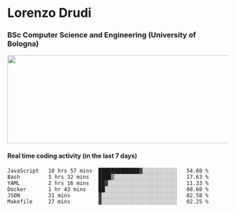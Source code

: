 # Lorenzo Drudi
### BSc Computer Science and Engineering (University of Bologna)

<img src="https://github-readme-stats.vercel.app/api?username=LorenzoDrudi&count_private=true&show_icons=true&theme=gruvbox" height=200px width=550px>

<!---Use wakatime plugins to track the coding time--->
#### Real time coding activity (in the last 7 days)
<!--START_SECTION:waka-->

```text
JavaScript   10 hrs 57 mins  █████████████▓░░░░░░░░░░░   54.60 %
Bash         3 hrs 32 mins   ████▒░░░░░░░░░░░░░░░░░░░░   17.63 %
YAML         2 hrs 16 mins   ██▓░░░░░░░░░░░░░░░░░░░░░░   11.33 %
Docker       1 hr 43 mins    ██░░░░░░░░░░░░░░░░░░░░░░░   08.60 %
JSON         31 mins         ▓░░░░░░░░░░░░░░░░░░░░░░░░   02.58 %
Makefile     27 mins         ▓░░░░░░░░░░░░░░░░░░░░░░░░   02.25 %
```

<!--END_SECTION:waka-->
